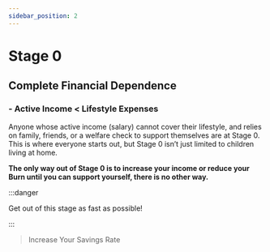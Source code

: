 ```yaml
---
sidebar_position: 2
---
```


# Stage 0

## Complete Financial Dependence

### - Active Income < Lifestyle Expenses

Anyone whose active income (salary) cannot cover their lifestyle, and relies on family, friends, or a welfare check to support themselves are at Stage 0. This is where everyone starts out, but Stage 0 isn’t just limited to children living at home. 

**The only way out of Stage 0 is to increase your income or reduce your Burn until you can support yourself, there is no other way.**

:::danger 

Get out of this stage as fast as possible!

:::

>Increase Your Savings Rate